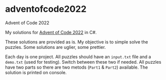 # adventofcode2022
Advent of Code 2022

My solutions for [Advent of Code 2022](https://adventofcode.com/2022) in C#.

These solutions are provided as is. 
My objective is to simple solve the puzzles. Some solutions are uglier, some prettier.

Each day is one project.
All puzzles should have an `input.txt` file and a `demo.txt` (used for testing). Switch between these two if needed.
All puzzles have two parts so there are two metods (`Part1` & `Part2`) available. The solution is printed on console.
